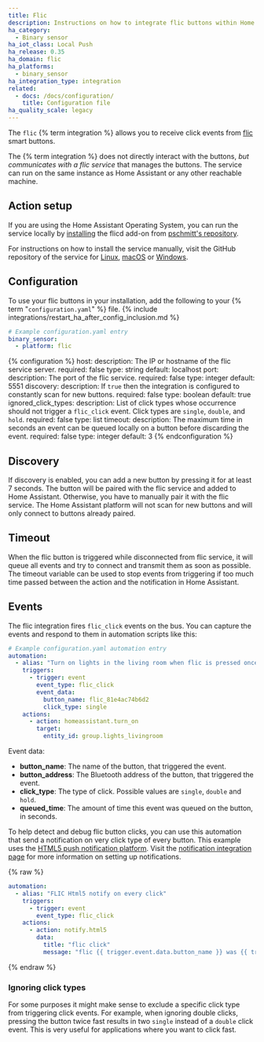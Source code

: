 ```yaml
---
title: Flic
description: Instructions on how to integrate flic buttons within Home Assistant.
ha_category:
  - Binary sensor
ha_iot_class: Local Push
ha_release: 0.35
ha_domain: flic
ha_platforms:
  - binary_sensor
ha_integration_type: integration
related:
  - docs: /docs/configuration/
    title: Configuration file
ha_quality_scale: legacy
---
```


The `flic` {% term integration %} allows you to receive click events from [flic](https://flic.io) smart buttons.

The {% term integration %} does not directly interact with the buttons, *but communicates with a flic service* that manages the buttons. The service can run on the same instance as Home Assistant or any other reachable machine.

## Action setup

If you are using the Home Assistant Operating System, you can run the service locally by [installing](/common-tasks/os#installing-third-party-add-ons) the flicd add-on from [pschmitt's repository](https://github.com/pschmitt/home-assistant-addons).

For instructions on how to install the service manually, visit the GitHub repository of the service for [Linux](https://github.com/50ButtonsEach/fliclib-linux-hci), [macOS](https://github.com/50ButtonsEach/flic-service-osx) or [Windows](https://github.com/50ButtonsEach/fliclib-windows).

## Configuration

To use your flic buttons in your installation, add the following to your {% term "`configuration.yaml`" %} file.
{% include integrations/restart_ha_after_config_inclusion.md %}

```yaml
# Example configuration.yaml entry
binary_sensor:
  - platform: flic
```

{% configuration %}
host:
  description: The IP or hostname of the flic service server.
  required: false
  type: string
  default: localhost
port:
  description: The port of the flic service.
  required: false
  type: integer
  default: 5551
discovery:
  description: If `true` then the integration is configured to constantly scan for new buttons.
  required: false
  type: boolean
  default: true
ignored_click_types:
  description: List of click types whose occurrence should not trigger a `flic_click` event. Click types are `single`, `double`, and `hold`.
  required: false
  type: list
timeout:
  description: The maximum time in seconds an event can be queued locally on a button before discarding the event.
  required: false
  type: integer
  default: 3
{% endconfiguration %}

## Discovery

If discovery is enabled, you can add a new button by pressing it for at least 7 seconds. The button will be paired with the flic service and added to Home Assistant. Otherwise, you have to manually pair it with the flic service. The Home Assistant platform will not scan for new buttons and will only connect to buttons already paired.

## Timeout

When the flic button is triggered while disconnected from flic service, it will queue all events and try to connect and transmit them as soon as possible. The timeout variable can be used to stop events from triggering if too much time passed between the action and the notification in Home Assistant.

## Events

The flic integration fires `flic_click` events on the bus. You can capture the events and respond to them in automation scripts like this:

```yaml
# Example configuration.yaml automation entry
automation:
  - alias: "Turn on lights in the living room when flic is pressed once"
    triggers:
      - trigger: event
        event_type: flic_click
        event_data:
          button_name: flic_81e4ac74b6d2
          click_type: single
    actions:
      - action: homeassistant.turn_on
        target:
          entity_id: group.lights_livingroom
```

Event data:

- **button_name**: The name of the button, that triggered the event.
- **button_address**: The Bluetooth address of the button, that triggered the event.
- **click_type**: The type of click. Possible values are `single`, `double` and `hold`.
- **queued_time**: The amount of time this event was queued on the button, in seconds.

To help detect and debug flic button clicks, you can use this automation that send a notification on very click type of every button. This example uses the [HTML5 push notification platform](/integrations/html5). Visit the [notification integration page](/integrations/notify/) for more information on setting up notifications.

{% raw %}

```yaml
automation:
  - alias: "FLIC Html5 notify on every click"
    triggers:
      - trigger: event
        event_type: flic_click
    actions:
      - action: notify.html5
        data:
          title: "flic click"
          message: "flic {{ trigger.event.data.button_name }} was {{ trigger.event.data.click_type }} clicked"
```

{% endraw %}

### Ignoring click types

For some purposes it might make sense to exclude a specific click type from triggering click events. For example, when ignoring double clicks, pressing the button twice fast results in two `single` instead of a `double` click event. This is very useful for applications where you want to click fast.
